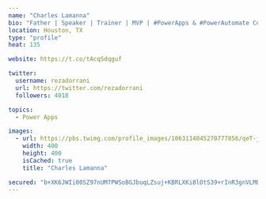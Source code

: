 ```yaml
---
name: "Charles Lamanna"
bio: "Father | Speaker | Trainer | MVP | #PowerApps & #PowerAutomate Community Super User | YouTuber Right-pointing triangle http://youtube.com/c/rezadorrani | Learn - Share - Clockwise rightwards and leftwards open circle arrows"
location: Houston, TX
type: "profile"
heat: 135

website: https://t.co/tAcqSdqguf

twitter:
  username: rezadorrani
  url: https://twitter.com/rezadorrani
  followers: 4018

topics:
  - Power Apps

images:
  - url: https://pbs.twimg.com/profile_images/1063114045270777856/qeT-jpWr_400x400.jpg
    width: 400
    height: 400
    isCached: true
    title: "Charles Lamanna"

secured: "b+XK6JWIi00SZ97nUM7PWSoBGJbuqLZsuj+KBRLXKi8lOtS39+rInR3gnVLMBoyFpP+1PvYRMgCtpOuN/yFgWY5tAZ2Z6tUjVhYycbitHmzqDRsuIxKwBCMFiDwsY4JyBYtg8xrOmSfgoDLFA88sOxm5zjmuZGhJ1zr09FNHyUkr23VvEiAZ2F9gf5gJ2+966m8mDBKtePI7kedzN8+YNSRxLK6waSAgSYTs0Z1Mb9/ePY/6R9Bd6OnuVKu95oEoacbuOJoshz4yHdIzM748CC82aMUp/LsLgxELL/pjLtV3orFoR4RTr4JfU8/EC7KSV0n+15BzqvPaTwbdHuNEAgbu34cbO+pFx0RPsl3VIw7guchHEM7ap2MICJlyphZqjL8OKbsApNoiz9RGyw/xmK7fQrd/OTxMqNcWVBLSElE=;axjGywC6DKD8SAC9uDnniw=="
---
```



